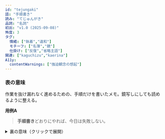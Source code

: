 ```yaml
---
id: "tejungaki"
語: "手順書き"
読み: "てじゅんがき"
品詞: "名詞"
初出: "v1.0 (2025-09-08)"
怖度: 3
タグ:
  情緒: ["執着","違和"]
  モチーフ: ["名簿","鏡"]
  仕掛け: ["反復","省略主語"]
関連: ["kaguchizu","kaerina"]
A11y:
  contentWarnings: ["強迫観念の想起"]
---
```


### 表の意味
作業を抜け漏れなく進めるための、手順だけを書いたメモ。鏡写しにしても読めるように整える。

**用例A**
> **手順書き**どおりにやれば、今日は失敗しない。

<details><summary>裏の意味（クリックで展開）</summary>

**裏の意味**  
“誰が”は書かない。**書いていない人**が作業するから、手順だけを残す必要がある。

**手がかり**
- 書き手の一人称が一度も出ない
- 名簿の担当列が空欄のまま
- 鏡越しでも**指示が通る**

**用例B**
> **手順書き**では、わたしはどこにも指名されていない。
</details>
